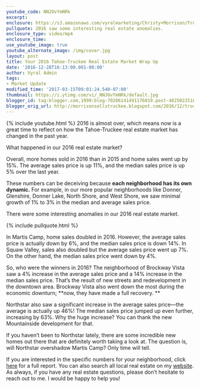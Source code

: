 ```yaml
---
youtube_code: NNJOvYmNRk
excerpt:
enclosure: https://s3.amazonaws.com/vyralmarketing/Christy+Morrison/Truckee+Real+Estate+Agent+Your+2016+real+estate+market+wrap+up.mp4
pullquote: 2016 saw some interesting real estate anomalies.
enclosure_type: video/mp4
enclosure_time:
use_youtube_image: true
youtube_alternate_image: /img/cover.jpg
layout: post
title: Your 2016 Tahoe-Truckee Real Estate Market Wrap Up
date: '2016-12-28T16:13:00.001-08:00'
author: Vyral Admin
tags:
- Market Update
modified_time: '2017-03-15T09:01:24.540-07:00'
thumbnail: https://i.ytimg.com/vi/_NNJOvYmNRk/default.jpg
blogger_id: tag:blogger.com,1999:blog-70206141491176019.post-4825022518128065996
blogger_orig_url: http://morrisonsellstruckee.blogspot.com/2016/12/truckee-real-estate-agent-your-2016.html
---
```

{% include youtube.html %}
2016 is almost over, which means now is a great time to reflect on how the Tahoe-Truckee real estate market has changed in the past year.

What happened in our 2016 real estate market?

Overall, more homes sold in 2016 than in 2015 and home sales went up by 15%. The average sales price is up 11%, and the median sales price is up 5% over the last year.

These numbers can be deceiving because **each neighborhood has its own dynamic.** For example, in our more popular neighborhoods like Donner, Glenshire, Donner Lake, North Shore, and West Shore, we saw minimal growth of 1% to 3% in the median and average sales price.

There were some interesting anomalies in our 2016 real estate market.

{% include pullquote.html %}

In Martis Camp, home sales doubled in 2016. However, the average sales price is actually down by 6%, and the median sales price is down 14%. In Squaw Valley, sales also doubled but the average sales price went up 7%. On the other hand, the median sales price went down by 4%.

So, who were the winners in 2016? The neighborhood of Brockway Vista saw a 4% increase in the average sales price and a 14% increase in the median sales price. That’s the result of new streets and redevelopment in the downtown area. Brockway Vista also went down the most during the economic downturn; **now, they have made a full recovery. **

Northstar also saw a significant increase in the average sales price—the average is actually up 46%! The median sales price jumped up even further, increasing by 63%. Why the huge increase? You can thank the new Mountainside development for that.  

If you haven’t been to Northstar lately, there are some incredible new homes out there that are definitely worth taking a look at. The question is, will Northstar overshadow Martis Camp? Only time will tell.

If you are interested in the specific numbers for your neighborhood, click <a href="https://s3.amazonaws.com/vyralmarketing/Christy+Morrison/Paragon-Year-to-Year-2016-12-29.xls" target="_blank">here</a> for a full report. You can also search all local real estate on my <a href="http://www.yourtahoetruckeerealestateexpert.com/" target="_blank">website</a>. As always, if you have any real estate questions, please don’t hesitate to reach out to me. I would be happy to help you!
